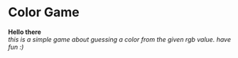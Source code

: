 # Color Game  
**Hello there**  
*this is a simple game about guessing a color from the given rgb value.*
*have fun :)*